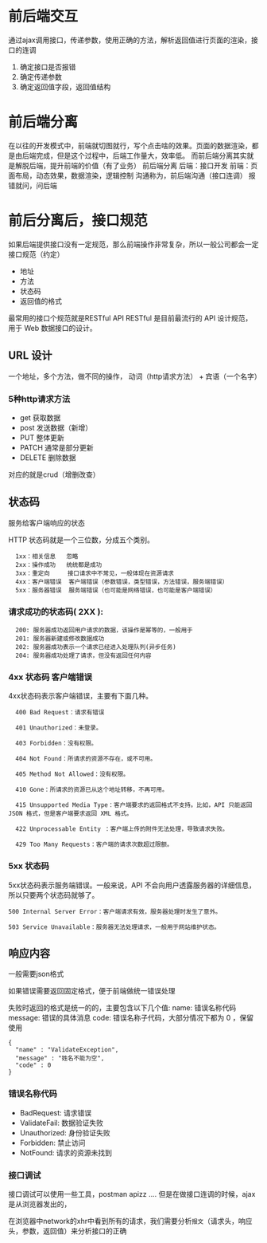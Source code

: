 # 前后端交互

通过ajax调用接口，传递参数，使用正确的方法，解析返回值进行页面的渲染，接口的连调

1. 确定接口是否报错
2. 确定传递参数
3. 确定返回值字段，返回值结构

# 前后端分离
在以往的开发模式中，前端就切图就行，写个点击啥的效果。页面的数据渲染，都是由后端完成，但是这个过程中，后端工作量大，效率低。
而前后端分离其实就是解脱后端，提升前端的价值（有了业务）
前后端分离
后端：接口开发
前端：页面布局，动态效果，数据渲染，逻辑控制
沟通称为，前后端沟通（接口连调） 报错就问，问后端

# 前后分离后，接口规范
如果后端提供接口没有一定规范，那么前端操作非常复杂，所以一般公司都会一定接口规范（约定）
* 地址
* 方法
* 状态码
* 返回值的格式

最常用的接口个规范就是RESTful API  RESTful 是目前最流行的 API 设计规范，用于 Web 数据接口的设计。


## URL 设计
一个地址，多个方法，做不同的操作， 动词（http请求方法） + 宾语（一个名字）

### 5种http请求方法
* get  获取数据
* post  发送数据（新增）
* PUT  整体更新
* PATCH  通常是部分更新
* DELETE  删除数据

对应的就是crud（增删改查）

## 状态码
服务给客户端响应的状态

HTTP 状态码就是一个三位数，分成五个类别。
```
  1xx：相关信息   忽略
  2xx：操作成功   统统都是成功
  3xx：重定向     接口请求中不常见，一般体现在资源请求
  4xx：客户端错误  客户端错误（参数错误，类型错误，方法错误，服务端错误）
  5xx：服务器错误  服务端错误（也可能是网络错误，也可能是客户端错误）
```

### 请求成功的状态码( 2XX ):
```
  200: 服务器成功返回用户请求的数据，该操作是幂等的，一般用于 
  201: 服务器新建或修改数据成功
  202: 服务器成功表示一个请求已经进入处理队列(异步任务)
  204: 服务器成功处理了请求，但没有返回任何内容
```

### 4xx 状态码  客户端错误
4xx状态码表示客户端错误，主要有下面几种。
```
  400 Bad Request：请求有错误

  401 Unauthorized：未登录。

  403 Forbidden：没有权限。

  404 Not Found：所请求的资源不存在，或不可用。

  405 Method Not Allowed：没有权限。

  410 Gone：所请求的资源已从这个地址转移，不再可用。

  415 Unsupported Media Type：客户端要求的返回格式不支持。比如，API 只能返回 JSON 格式，但是客户端要求返回 XML 格式。

  422 Unprocessable Entity ：客户端上传的附件无法处理，导致请求失败。

  429 Too Many Requests：客户端的请求次数超过限额。
```

### 5xx 状态码
5xx状态码表示服务端错误。一般来说，API 不会向用户透露服务器的详细信息，所以只要两个状态码就够了。
```
500 Internal Server Error：客户端请求有效，服务器处理时发生了意外。

503 Service Unavailable：服务器无法处理请求，一般用于网站维护状态。
```

## 响应内容
一般需要json格式

如果错误需要返回固定格式，便于前端做统一错误处理

失败时返回的格式是统一的的，主要包含以下几个值:
name: 错误名称代码
message: 错误的具体消息
code: 错误名称子代码，大部分情况下都为 0 ，保留使用
```
{
  "name" : "ValidateException",
  "message" : "姓名不能为空",
  "code" : 0
}
```

### 错误名称代码
* BadRequest: 请求错误
* ValidateFail: 数据验证失败 
* Unauthorized: 身份验证失败
* Forbidden: 禁止访问
* NotFound: 请求的资源未找到


### 接口调试
接口调试可以使用一些工具，postman  apizz ....
但是在做接口连调的时候，ajax是从浏览器发出的，

在浏览器中network的xhr中看到所有的请求，我们需要分析`报文`（请求头，响应头，参数，返回值）来分析接口的正确

